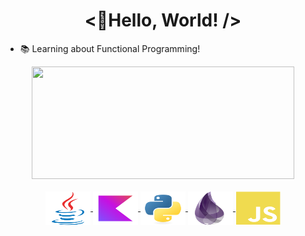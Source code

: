 <h1 align="center"> <👋Hello, World! /> </h1>

- 📚 Learning about Functional Programming!

<div display='inline-block' align='center'>
  <a href="https://github.com/Mend57?tab=repositories">
  <img height="180em" width='420px' src="https://github-readme-stats.vercel.app/api/top-langs/?username=Mend57&layout=compact&langs_count=7&theme=tokyonight&hide=jupyter%20notebook"/>
</div>

<div style="display: inline_block" align = "center"><br>
  <a href="https://github.com/Mend57?tab=repositories&q=&type=&language=java&sort=">
  <img align="center" alt="Mend-Kt" height="54" width="72" src="https://raw.githubusercontent.com/devicons/devicon//master/icons/java/java-original.svg">
  <a href="https://github.com/Mend57?tab=repositories&q=&type=&language=kotlin&sort=">
  <img align="center" alt="Mend-Kt" height="54" width="72" src="https://raw.githubusercontent.com/devicons/devicon//master/icons/kotlin/kotlin-original.svg">
  <a href="https://github.com/Mend57?tab=repositories&q=&type=&language=jupyter-notebook&sort=">
  <img align="center" alt="Mend-Py" height="54" width="72" src="https://raw.githubusercontent.com/devicons/devicon/master/icons/python/python-original.svg">
  <a href="https://github.com/Mend57?tab=repositories&q=&type=&language=elixir&sort=">
  <img align="center" alt="Mend-Ex" height="54" width="72" src="https://raw.githubusercontent.com/devicons/devicon/master/icons/elixir/elixir-original.svg">
  <a href="https://github.com/Mend57?tab=repositories&q=&type=&language=javascript&sort=">
  <img align="center" alt="Mend-Js" height="54" width="72" src="https://raw.githubusercontent.com/devicons/devicon/master/icons/javascript/javascript-plain.svg">
</div>
